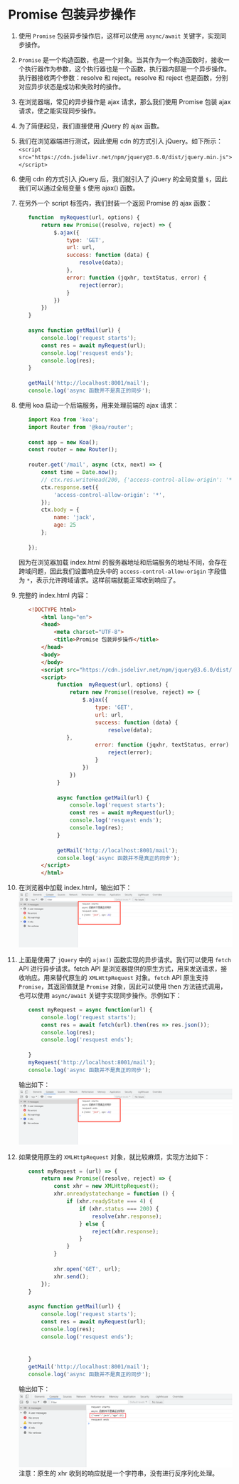 # Promise 包装异步操作

1. 使用 `Promise` 包装异步操作后，这样可以使用 `async/await` 关键字，实现同步操作。

2. `Promise` 是一个构造函数，也是一个对象。当其作为一个构造函数时，接收一个执行器作为参数，这个执行器也是一个函数，执行器内部是一个异步操作。执行器接收两个参数：resolve 和 reject。resolve 和 reject 也是函数，分别对应异步状态是成功和失败时的操作。

3. 在浏览器端，常见的异步操作是 ajax 请求，那么我们使用 Promise 包装 ajax 请求，使之能实现同步操作。

4. 为了简便起见，我们直接使用 jQuery 的 ajax 函数。

5. 我们在浏览器端进行测试，因此使用 cdn 的方式引入 jQuery。如下所示：`<script src="https://cdn.jsdelivr.net/npm/jquery@3.6.0/dist/jquery.min.js"></script>`

6. 使用 cdn 的方式引入 jQuery 后，我们就引入了 jQuery 的全局变量 `$`，因此我们可以通过全局变量 `$` 使用 ajax() 函数。

7. 在另外一个 script 标签内，我们封装一个返回 Promise 的 ajax 函数：
   ```js
      function  myRequest(url, options) {
          return new Promise((resolve, reject) => {
              $.ajax({
                  type: 'GET',
                  url: url,
                  success: function (data) {
                      resolve(data);
                  },
                  error: function (jqxhr, textStatus, error) {
                      reject(error);
                  }
              })
          })
      }

      async function getMail(url) {
          console.log('request starts');
          const res = await myRequest(url);
          console.log('resquest ends');
          console.log(res);
      }

      getMail('http://localhost:8001/mail');
      console.log('async 函数并不是真正的同步');
   ```

8. 使用 koa 启动一个后端服务，用来处理前端的 ajax 请求：
   ```js
      import Koa from 'koa';
      import Router from '@koa/router';

      const app = new Koa();
      const router = new Router();

      router.get('/mail', async (ctx, next) => {
          const time = Date.now();
          // ctx.res.writeHead(200, {'access-control-allow-origin': '*'});
          ctx.response.set({
              'access-control-allow-origin': '*',
          });
          ctx.body = {
              name: 'jack',
              age: 25
          };

      });
   ```
   因为在浏览器加载 index.html 的服务器地址和后端服务的地址不同，会存在跨域问题，因此我们设置响应头中的 `access-control-allow-origin` 字段值为 `*`，表示允许跨域请求。这样前端就能正常收到响应了。

9. 完整的 index.html 内容：
   ```html
      <!DOCTYPE html>
          <html lang="en">
          <head>
              <meta charset="UTF-8">
              <title>Promise 包装异步操作</title>
          </head>
          <body>
          </body>
          <script src="https://cdn.jsdelivr.net/npm/jquery@3.6.0/dist/jquery.min.js"></script>
          <script>
               function  myRequest(url, options) {
                   return new Promise((resolve, reject) => {
                       $.ajax({
                           type: 'GET',
                           url: url,
                           success: function (data) {
                               resolve(data);
                  },
                           error: function (jqxhr, textStatus, error) {
                               reject(error);
                           }
                       })
                   })
               }

               async function getMail(url) {
                   console.log('request starts');
                   const res = await myRequest(url);
                   console.log('resquest ends');
                   console.log(res);
               }

               getMail('http://localhost:8001/mail');
               console.log('async 函数并不是真正的同步');
          </script>
          </html>
   ```
10. 在浏览器中加载 index.html，输出如下：
   ![](./img/promise-async-await.png)

11. 上面是使用了 `jQuery` 中的 `ajax()` 函数实现的异步请求。我们可以使用 `fetch` API 进行异步请求。fetch API 是浏览器提供的原生方式，用来发送请求，接收响应。用来替代原生的 `XMLHttpRequest` 对象。`fetch` API 原生支持 `Promise`，其返回值就是 `Promise` 对象，因此可以使用 then 方法链式调用，也可以使用 `async/await` 关键字实现同步操作。示例如下：
    ```js
       const myRequest = async function(url) {
           console.log('request starts');
           const res = await fetch(url).then(res => res.json());
           console.log(res);
           console.log('resquest ends');

       }
       myRequest('http://localhost:8001/mail');
       console.log('async 函数并不是真正的同步');
    ```
    输出如下：
    ![](./img/promise-async-await.png)

12. 如果使用原生的 `XMLHttpRequest` 对象，就比较麻烦，实现方法如下：
    ```js
       const myRequest = (url) => {
           return new Promise((resolve, reject) => {
               const xhr = new XMLHttpRequest();
               xhr.onreadystatechange = function () {
                   if (xhr.readyState === 4) {
                       if (xhr.status === 200) {
                           resolve(xhr.response);
                       } else {
                           reject(xhr.response);
                       }
                   }
               }

               xhr.open('GET', url);
               xhr.send();
           });
       }

       async function getMail(url) {
           console.log('request starts');
           const res = await myRequest(url);
           console.log(res);
           console.log('resquest ends');


       }
       getMail('http://localhost:8001/mail');
       console.log('async 函数并不是真正的同步');
    ```
    输出如下：
    ![](./img/promise-xhr.png)
    注意：原生的 xhr 收到的响应就是一个字符串，没有进行反序列化处理。